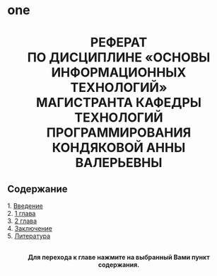 # one
<h1 align="center">
  РЕФЕРАТ <br>
  ПО ДИСЦИПЛИНЕ «ОСНОВЫ ИНФОРМАЦИОННЫХ ТЕХНОЛОГИЙ»<br>
  МАГИСТРАНТА КАФЕДРЫ ТЕХНОЛОГИЙ ПРОГРАММИРОВАНИЯ <br>
  КОНДЯКОВОЙ АННЫ ВАЛЕРЬЕВНЫ 
  </h1>
  
  <h2 align="left">
  Содержание<br>
  </h2>
  1. <a href="https://github.com/Warzaria/one/blob/8a051c66b77020c67a2882e36860f6c1fa46f2ef/Introduction.md">Введение</a><br>
  2. <a href="https://github.com/Warzaria/one/blob/599ddfb5fdd38afad859207b4437fc10413ef704/Chapter%201.md">1 глава</a><br>
  3. <a href="https://github.com/Warzaria/one/blob/f72583517f8490d0bfe2a27e8fd671232a0f9a8d/Chapter%202.md">2 глава</a><br>
  4. <a href="https://github.com/Warzaria/one/blob/f5c73f0d6f174d477c4f195ba1f223972efafb93/Conclusion.md">Заключение</a><br>
  5. <a href="https://github.com/Warzaria/one/blob/78be30558105ff7aac6047df7fc5ac4346b071bf/Literature.md">Литература</a><br><br>

<p align="center"><b>Для перехода к главе нажмите на выбранный Вами пункт содержания.</b> </p>
